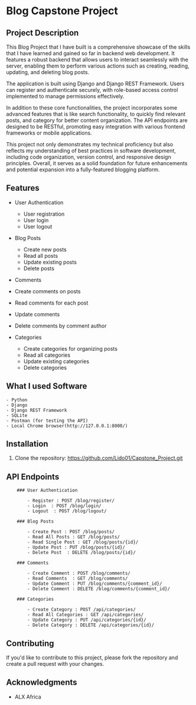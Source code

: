 # Blog Capstone Project


## Project Description

This Blog Project that I have built is a comprehensive showcase of the skills that I have learned and gained so far in backend web development. It features a robust backend that allows users to interact seamlessly with the server, enabling them to perform various actions such as creating, reading, updating, and deleting blog posts. 

The application is built using Django and Django REST Framework. Users can register and authenticate securely, with role-based access control implemented to manage permissions effectively.

In addition to these core functionalities, the project incorporates some advanced features that is like search functionality, to quickly find relevant posts, and category for better content organization. The API endpoints are designed to be RESTful, promoting easy integration with various frontend frameworks or mobile applications.

This project not only demonstrates my technical proficiency but also reflects my understanding of best practices in software development, including code organization, version control, and responsive design principles. Overall, it serves as a solid foundation for future enhancements and potential expansion into a fully-featured blogging platform.

## Features

- User Authentication 
    - User registration
    - User login
    - User logout

- Blog Posts
  - Create new posts
  - Read all posts
  - Update existing posts
  - Delete posts

-  Comments
  - Create comments on posts
  - Read comments for each post
  - Update comments
  - Delete comments by comment author

- Categories
  - Create categories for organizing posts
  - Read all categories
  - Update existing categories
  - Delete categories

## What I used Software

    - Python
    - Django
    - Django REST Framework
    - SQLite 
    - Postman (for testing the API)
    - Local Chrome browser(http://127.0.0.1:8000/)

## Installation
1. Clone the repository: https://github.com/Lido01/Capstone_Project.git

## API Endpoints
        ### User Authentication

            - Register : POST /blog/register/
            - Login  : POST /blog/login/
            - Logout  : POST /blog/logout/

        ### Blog Posts

            - Create Post : POST /blog/posts/
            - Read All Posts : GET /blog/posts/
            - Read Single Post : GET /blog/posts/{id}/
            - Update Post : PUT /blog/posts/{id}/
            - Delete Post  : DELETE /blog/posts/{id}/

        ### Comments

            - Create Comment : POST /blog/comments/
            - Read Comments  : GET /blog/comments/
            - Update Comment : PUT /blog/comments/{comment_id}/
            - Delete Comment : DELETE /blog/comments/{comment_id}/

        ### Categories

            - Create Category : POST /api/categories/
            - Read All Categories : GET /api/categories/
            - Update Category : PUT /api/categories/{id}/
            - Delete Category : DELETE /api/categories/{id}/

## Contributing

If you'd like to contribute to this project, please fork the repository and create a pull request with your changes.

## Acknowledgments
- ALX  Africa

